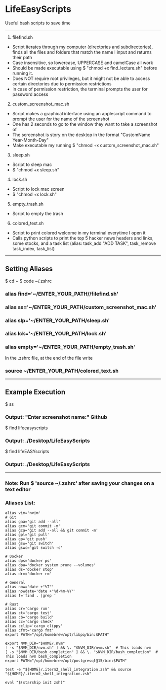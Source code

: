 # LifeEasyScripts
Useful bash scripts to save time

-----------------------------
1. filefind.sh

- Script iterates through my computer (directories and subdirectories), finds all the files and folders that match the name 
   I input and returns their path
- Case insensitive, so lowercase, UPPERCASE and camelCase all work
- Should be made executable using $ "chmod +x find_lecture.sh" before running it.
- Does NOT require root privileges, but it might not be able to access certain directories due to permission restrictions
- In case of permission restriction, the terminal prompts the user for password access

2. custom_screenshot_mac.sh

- Script makes a graphical interface using an applescript command to prompt the user for the name of the screenshot
- One has 2 seconds to go to the window they want to take a screenshot of
- The screenshot is story on the desktop in the format "CustomName Year-Month-Day"
- Make executable my running $ "chmod +x custom_screenshot_mac.sh"

3. sleep.sh

- Script to sleep mac
- $ "chmod +x sleep.sh"

4. lock.sh

- Script to lock mac screen
- $ "chmod +x lock.sh"

5. empty_trash.sh

- Script to empty the trash

6. colored_test.sh

- Script to print colored welcome in my terminal everytime I open it
- Calls python scripts to print the top 5 hacker news headers and links, some stocks, and a task list (alias: task_add "ADD TASK", task_remove task_index, task_list)

-----------------------------
## Setting Aliases

$ cd ~
$ code ~/.zshrc
 
### alias find='~/ENTER_YOUR_PATH//filefind.sh'
### alias ss='~/ENTER_YOUR_PATH/custom_screenshot_mac.sh'
### alias slp='~/ENTER_YOUR_PATH/sleep.sh'
### alias lck='~/ENTER_YOUR_PATH/lock.sh'
### alias empty='~/ENTER_YOUR_PATH/empty_trash.sh'

In the .zshrc file, at the end of the file write
### source ~/ENTER_YOUR_PATH/colored_text.sh 
-----------------------------
 ## Example Execution
 
$ ss
### Output: "Enter screenshot name:" Github
 
 $ find lifeeasyscripts 
### Output: ./Desktop/LifeEasyScripts

$ find lifeEASYscripts
### Output: ./Desktop/LifeEasyScripts
-----------------------------
### Note: Run $ 'source ~/.zshrc' after saving your changes on a text editor



### Aliases List:
```
alias vim='nvim'
# Git
alias gaa='git add --all'
alias gcm='git commit -m'
alias gca='git add --all && git commit -m'
alias gpl='git pull'
alias gp='git push'
alias gsw='git switch'
alias gswc='git switch -c'

# Docker
alias dps='docker ps'
alias dpa='docker system prune --volumes'
alias ds='docker stop'
alias drm='docker rm'

# General
alias now='date +"%T"'
alias nowdate='date +"%d-%m-%Y"'
alias f='find . |grep '

# Rust
alias cr='cargo run'
alias ct='cargo test'
alias cb='cargo build'
alias cc='cargo check'
alias cclip='cargo clippy'
alias cfmt='cargo fmt'
export PATH="/opt/homebrew/opt/libpq/bin:$PATH"

export NVM_DIR="$HOME/.nvm"
[ -s "$NVM_DIR/nvm.sh" ] && \. "$NVM_DIR/nvm.sh"  # This loads nvm
[ -s "$NVM_DIR/bash_completion" ] && \. "$NVM_DIR/bash_completion"  # This loads nvm bash_completion
export PATH="/opt/homebrew/opt/postgresql@15/bin:$PATH"

test -e "${HOME}/.iterm2_shell_integration.zsh" && source "${HOME}/.iterm2_shell_integration.zsh"

eval "$(starship init zsh)"
```

